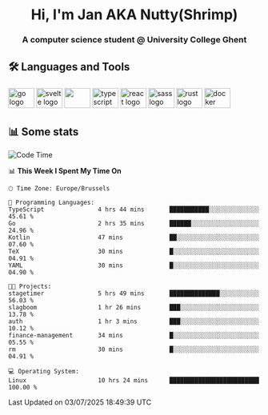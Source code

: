 <h1 align="center">Hi, I'm Jan AKA Nutty(Shrimp)</h1>
<h3 align="center">A computer science student @ University College Ghent</h3>

<h2 align="left">🛠️ Languages and Tools</h2>

###

<div align="left">
  <img src="https://cdn.jsdelivr.net/gh/devicons/devicon/icons/go/go-original.svg" height="40" width="52" alt="go logo"  />
  <img src="https://cdn.jsdelivr.net/gh/devicons/devicon@latest/icons/svelte/svelte-original.svg"  height="40" width="52" alt="svelte logo" />
  <img src="https://cdn.jsdelivr.net/gh/devicons/devicon@latest/icons/tailwindcss/tailwindcss-original.svg" height="40" width="52" />
  <img src="https://cdn.jsdelivr.net/gh/devicons/devicon/icons/typescript/typescript-original.svg" height="40" width="52" alt="typescript logo"  />
  <img src="https://cdn.jsdelivr.net/gh/devicons/devicon/icons/react/react-original.svg" height="40" width="52" alt="react logo"  />
  <img src="https://cdn.jsdelivr.net/gh/devicons/devicon/icons/sass/sass-original.svg" height="40" width="52" alt="sass logo"  />
  <img src="https://cdn.jsdelivr.net/gh/devicons/devicon@latest/icons/rust/rust-original.svg" height="40" width="52" alt="rust logo" />
  <img src="https://cdn.jsdelivr.net/gh/devicons/devicon/icons/docker/docker-original.svg" height="40" width="52" alt="docker logo"  />
</div>

<h2>📊 Some stats</h2>

<!--START_SECTION:waka-->
![Code Time](http://img.shields.io/badge/Code%20Time-6%2C157%20hrs%2058%20mins-blue)

📊 **This Week I Spent My Time On** 

```text
🕑︎ Time Zone: Europe/Brussels

💬 Programming Languages: 
TypeScript               4 hrs 44 mins       ███████████░░░░░░░░░░░░░░   45.61 % 
Go                       2 hrs 35 mins       ██████░░░░░░░░░░░░░░░░░░░   24.96 % 
Kotlin                   47 mins             ██░░░░░░░░░░░░░░░░░░░░░░░   07.60 % 
TeX                      30 mins             █░░░░░░░░░░░░░░░░░░░░░░░░   04.91 % 
YAML                     30 mins             █░░░░░░░░░░░░░░░░░░░░░░░░   04.90 % 

🐱‍💻 Projects: 
stagetimer               5 hrs 49 mins       ██████████████░░░░░░░░░░░   56.03 % 
slagboom                 1 hr 26 mins        ███░░░░░░░░░░░░░░░░░░░░░░   13.78 % 
auth                     1 hr 3 mins         ███░░░░░░░░░░░░░░░░░░░░░░   10.12 % 
finance-management       34 mins             █░░░░░░░░░░░░░░░░░░░░░░░░   05.55 % 
rm                       30 mins             █░░░░░░░░░░░░░░░░░░░░░░░░   04.91 % 

💻 Operating System: 
Linux                    10 hrs 24 mins      █████████████████████████   100.00 % 
```


 Last Updated on 03/07/2025 18:49:39 UTC
<!--END_SECTION:waka-->

